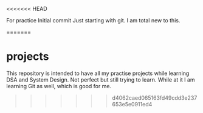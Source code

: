 <<<<<<< HEAD

For practice
Initial commit
Just starting with git.
I am total new to this.

=======
# projects
This repository is intended to have all my practise projects while learning DSA and System Design.
Not perfect but still trying to learn.
While at it I am learning Git as well, which is good for me.
>>>>>>> d4062caed065163fd49cdd3e237653e5e0911ed4
